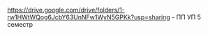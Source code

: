 https://drive.google.com/drive/folders/1-rw1HWtWQog6JcbY63UnNFw1WyN5GPKk?usp=sharing - ПП УП 5 семестр
